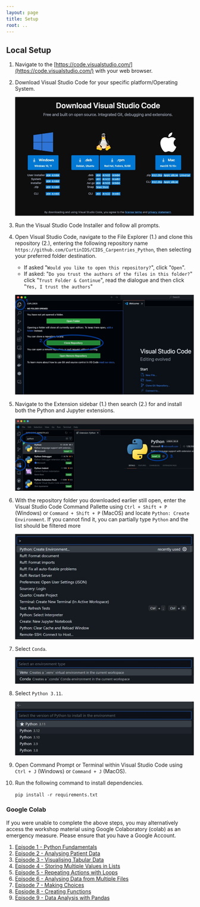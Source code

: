 ```yaml
---
layout: page
title: Setup
root: ..
---
```


## Local Setup
1. Navigate to the [https://code.visualstudio.com/](https://code.visualstudio.com/) with your web browser.  

2. Download Visual Studio Code for your specific platform/Operating System.  


    ![Download Visual Studio Code](../assets/vs_code_download.jpg)


3. Run the Visual Studio Code Installer and follow all prompts.  


4. Open Visual Studio Code, navigate to the File Explorer (1.) and clone this repository (2.), entering the following repository name `https://github.com/CurtinIDS/CIDS_Carpentries_Python`, then selecting your preferred folder destination. 
    - If asked "`Would you like to open this repository?`", click "`Open`". 
    - If asked: "`Do you trust the authors of the files in this folder?`" click "`Trust Folder & Continue`", read the dialogue and then click "`Yes, I trust the authors`"

    ![Clone Repository with Visual Studio Code](../assets/vs_code_clone_repo.jpg)
5. Navigate to the Extension sidebar (1.) then search (2.) for and install both the Python and Jupyter extensions.  

    ![Installing Extensions](../assets/vs_code_extensions.jpg)
6. With the repository folder you downloaded earlier still open, enter the Visual Studio Code Command Pallette using `Ctrl + Shift + P` (Windows) or `Command + Shift + P` (MacOS) and locate `Python: Create Environment`.  If you cannot find it, you can partially type `Python` and the list should be filtered more

    ![Creating a Virtual Environment](../assets/vs_code_create_environment.jpg)  
7. Select `Conda`.

    ![Creating a Conda Environment](../assets/conda_env.jpg)
8. Select `Python 3.11`.  

    ![Selecting Python Version](../assets/python_version.jpg)
9. Open Command Prompt or Terminal within Visual Studio Code using `Ctrl + J` (Windows) or `Command + J` (MacOS).  

10. Run the following command to install dependencies.  

    `pip install -r requirements.txt`

### Google Colab
If you were unable to complete the above steps, you may alternatively access the workshop material using Google Colaboratory (colab) as an emergency measure. Please ensure that you have a Google Account.
1. [Episode 1 - Python Fundamentals](https://colab.research.google.com/github/CurtinIDS/CIDS_Carpentries_Python/blob/main/notebooks_colab/1_Python_Fundamentals_colab.ipynb)
2. [Episode 2 - Analysing Patient Data](https://colab.research.google.com/github/CurtinIDS/CIDS_Carpentries_Python/blob/main/notebooks_colab/2_Analysing_Patient_Data_colab.ipynb)
3. [Episode 3 - Visualising Tabular Data](https://colab.research.google.com/github/CurtinIDS/CIDS_Carpentries_Python/blob/main/notebooks_colab/3_Visualising_Tabular_Data_colab.ipynb)
4. [Episode 4 - Storing Multiple Values in Lists](https://colab.research.google.com/github/CurtinIDS/CIDS_Carpentries_Python/blob/main/notebooks_colab/4_Storing_Multiple_Values_in_Lists_colab.ipynb)
5. [Episode 5 - Repeating Actions with Loops](https://colab.research.google.com/github/CurtinIDS/CIDS_Carpentries_Python/blob/main/notebooks_colab/5_Repeating_Actions_with_Loops_colab.ipynb)
6. [Episode 6 - Analysing Data from Multiple Files](https://colab.research.google.com/github/CurtinIDS/CIDS_Carpentries_Python/blob/main/notebooks_colab/6_Analysing_Data_from_Multiple_Files_colab.ipynb)
7. [Episode 7 - Making Choices](https://colab.research.google.com/github/CurtinIDS/CIDS_Carpentries_Python/blob/main/notebooks_colab/7_Making_Choices_colab.ipynb)
8. [Epsiode 8 - Creating Functions](https://colab.research.google.com/github/CurtinIDS/CIDS_Carpentries_Python/blob/main/notebooks_colab/8_Creating_Functions_colab.ipynb)
9. [Episode 9 - Data Analysis with Pandas](https://colab.research.google.com/github/CurtinIDS/CIDS_Carpentries_Python/blob/main/notebooks_colab/9_Data_Analysis_with_Pandas_colab.ipynb)




[//]: # (Note for people editing this file. To create a colab link, combine the prefix:)

[//]: # (https://colab.research.google.com/github/)

[//]: # (With a link to the file in that repo including the blob/main, e.g.:)

[//]: # (CurtinIDS/CIDS_Carpentries_Python/blob/main/notebooks_colab/1_Python_Fundamentals_colab.ipynb)